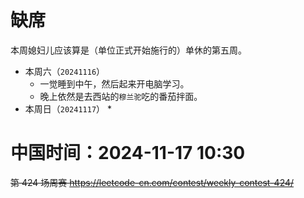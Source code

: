 
# 缺席

本周媳妇儿应该算是（单位正式开始施行的）单休的第五周。

- 本周六（`20241116`） 
  * 一觉睡到中午，然后起来开电脑学习。
  * 晚上依然是去西站的`穆兰驼`吃的番茄拌面。
- 本周日（`20241117`） 
  * 

# 中国时间：2024-11-17 10:30

~~第 424 场周赛 https://leetcode-cn.com/contest/weekly-contest-424/~~
